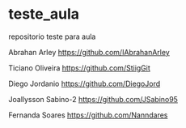 # teste_aula
repositorio teste para aula 

Abrahan Arley
https://github.com/IAbrahanArley

Ticiano Oliveira
https://github.com/StiigGit

Diego Jordanio
https://github.com/DiegoJord

Joallysson Sabino-2
https://github.com/JSabino95

Fernanda Soares
https://github.com/Nanndares